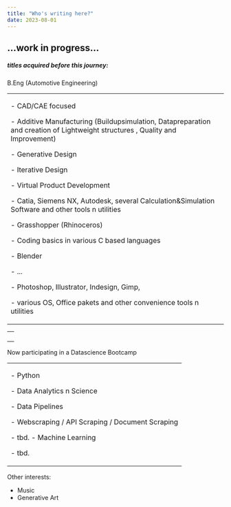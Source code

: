 ```yaml
---
title: "Who's writing here?"
date: 2023-08-01
---
```

<h2>...work in progress...</h2>
<div>
<h5>titles acquired before this journey:</h5>
  
  B.Eng (Automotive Engineering)

  
   <table style="width: 100%; border: none;">
    <td style="width: 100%; text-align: left; border: none;">
 <p class="left">
- CAD/CAE focused
 </p>
    <p class="left">
- Additive Manufacturing (Buildupsimulation, Datapreparation and creation of Lightweight structures , Quality and Improvement)
      </p>
    <p class="left">
- Generative Design
      </p>
    <p class="left">
- Iterative Design
      </p>
    <p class="left">
- Virtual Product Development
      </p>
    <p class="left">
- Catia, Siemens NX, Autodesk, several Calculation&Simulation Software and other tools n utilities
      </p>
    <p class="left">
- Grasshopper (Rhinoceros)
      </p>
    <p class="left">
- Coding basics in various C based languages
      </p>
    <p class="left">
- Blender
      </p>
    <p class="left">
- ...
      </p>
    <p class="left">
- Photoshop, Illustrator, Indesign, Gimp,
      </p>
    <p class="left">
- various OS, Office pakets and other convenience tools n utilities
      </p>
    </td>
  </table>
  <table style="width: 100%; border: none;">
    <td style="width: 100%; text-align: left; border: none;">
    <p class="justify"></p>
        
        
<p class="justify">
</p>

<p class="justify">
</p>

<p class="justify">
</p>

<p class="justify">
</p>

</td>
</table>

Now participating in a Datascience Bootcamp
 <table style="width: 100%; border: none;">
    <td style="width: 100%; text-align: left; border: none;">
 <p class="left">
- Python
   </p>
    <p class="left">
- Data Analytics n Science
      </p>
    <p class="left">
- Data Pipelines
      </p>
    <p class="left">
- Webscraping / API Scraping / Document Scraping
      </p>
    <p class="left">
- tbd. - Machine Learning
      </p>
    <p class="left">
- tbd.
      </p>
</table>
<table style="width: 100%; border: none;">
Other interests:

- Music
- Generative Art
</table>
</div>

